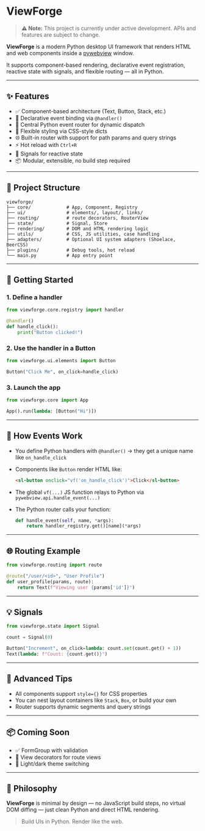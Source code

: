 # ViewForge

> **⚠️ Note:** This project is currently under active development. APIs and features are subject to change.
 
**ViewForge** is a modern Python desktop UI framework that renders HTML and web components inside a [pywebview](https://github.com/r0x0r/pywebview) window.

It supports component-based rendering, declarative event registration, reactive state with signals, and flexible routing — all in Python.

---

## ✨ Features

* ✅ Component-based architecture (Text, Button, Stack, etc.)
* 🔗 Declarative event binding via `@handler()`
* 🧠 Central Python event router for dynamic dispatch
* 🧩 Flexible styling via CSS-style dicts
* 🌐 Built-in router with support for path params and query strings
* ⚡ Hot reload with `Ctrl+R`
* 🔁 Signals for reactive state
* 📦 Modular, extensible, no build step required

---

## 📁 Project Structure

```
viewforge/
├── core/             # App, Component, Registry
├── ui/               # elements/, layout/, links/
├── routing/          # route decorators, RouterView
├── state/            # Signal, Store
├── rendering/        # DOM and HTML rendering logic
├── utils/            # CSS, JS utilities, case handling
├── adapters/         # Optional UI system adapters (Shoelace, BeerCSS)
├── plugins/          # Debug tools, hot reload
└── main.py           # App entry point
```

---

## 🚀 Getting Started

### 1. Define a handler

```python
from viewforge.core.registry import handler

@handler()
def handle_click():
    print("Button clicked!")
```

### 2. Use the handler in a Button

```python
from viewforge.ui.elements import Button

Button("Click Me", on_click=handle_click)
```

### 3. Launch the app

```python
from viewforge.core import App

App().run(lambda: [Button("Hi")])
```

---

## 🧠 How Events Work

* You define Python handlers with `@handler()` → they get a unique name like `on_handle_click`
* Components like `Button` render HTML like:

  ```html
  <sl-button onclick="vf('on_handle_click')">Click</sl-button>
  ```

* The global `vf(...)` JS function relays to Python via `pywebview.api.handle_event(...)`
* The Python router calls your function:

  ```python
  def handle_event(self, name, *args):
      return handler_registry.get()[name](*args)
  ```

---

## 🌐 Routing Example

```python
from viewforge.routing import route

@route("/user/<id>", "User Profile")
def user_profile(params, route):
    return Text(f"Viewing user {params['id']}")
```

---

## 💡 Signals

```python
from viewforge.state import Signal

count = Signal(0)

Button("Increment", on_click=lambda: count.set(count.get() + 1))
Text(lambda: f"Count: {count.get()}")
```

---

## 🔧 Advanced Tips

* All components support `style={}` for CSS properties
* You can nest layout containers like `Stack`, `Box`, or build your own
* Router supports dynamic segments and query strings

---

## 📦 Coming Soon

* ✅ FormGroup with validation
* 🧭 View decorators for route views
* 🌈 Light/dark theme switching

---

## 🧼 Philosophy

**ViewForge** is minimal by design — no JavaScript build steps, no virtual DOM diffing — just clean Python and direct HTML rendering.

> Build UIs in Python. Render like the web.
